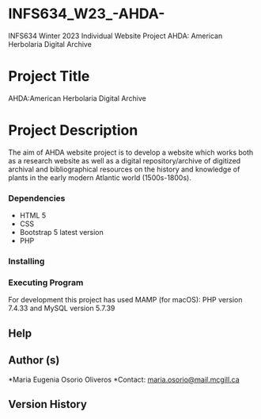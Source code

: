 # INFS634_W23_-AHDA-
INFS634 Winter 2023 Individual Website Project
    AHDA: American Herbolaria Digital Archive

# Project Title
AHDA:American Herbolaria Digital Archive
# Project Description
The aim of AHDA website project is to develop a website which works both as a research website as well as a digital repository/archive of digitized archival and bibliographical resources on the history and knowledge of plants in the early modern Atlantic world (1500s-1800s).
### Dependencies
* HTML 5
* CSS
* Bootstrap 5 latest version
* PHP
### Installing


### Executing Program

For development this project has used MAMP (for macOS): PHP version 7.4.33 and MySQL version 5.7.39

## Help

## Author (s)
*Maria Eugenia Osorio Oliveros
*Contact: maria.osorio@mail.mcgill.ca

## Version History